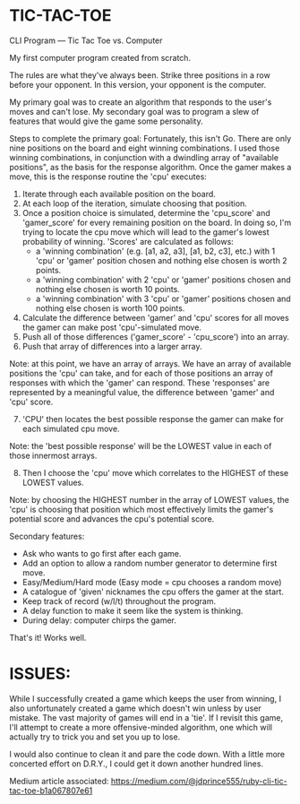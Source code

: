 # TIC-TAC-TOE

CLI Program –– Tic Tac Toe vs. Computer

My first computer program created from scratch.

The rules are what they've always been. Strike three positions in a row before your
opponent. In this version, your opponent is the computer.

My primary goal was to create an algorithm that responds to the
user's moves and can't lose. My secondary goal was to program a
slew of features that would give the game some personality.

Steps to complete the primary goal:
    Fortunately, this isn't Go. There are only nine positions on the board and
    eight winning combinations. I used those winning combinations, in conjunction
    with a dwindling array of "available positions", as the basis for the
    response algorithm. Once the gamer makes a move, this is the response routine
    the 'cpu' executes:

1. Iterate through each available position on the board.
2. At each loop of the iteration, simulate choosing that position.
3. Once a position choice is simulated, determine the 'cpu_score' and 'gamer_score'
   for every remaining position on the board. In doing so, I'm trying to locate the
   cpu move which will lead to the gamer's lowest probability of winning. 'Scores'
   are calculated as follows:
   - a 'winning combination' (e.g. [a1, a2, a3], [a1, b2, c3], etc.) with 1 'cpu'
     or 'gamer' position chosen and nothing else chosen is worth 2 points.
   - a 'winning combination' with 2 'cpu' or 'gamer' positions chosen and nothing
     else chosen is worth 10 points.
   - a 'winning combination' with 3 'cpu' or 'gamer' positions chosen and nothing
     else chosen is worth 100 points.
4. Calculate the difference between 'gamer' and 'cpu' scores for all moves
   the gamer can make post 'cpu'-simulated move.
5. Push all of those differences ('gamer_score' - 'cpu_score') into an array.
6. Push that array of differences into a larger array.

  Note: at this point, we have an array of arrays. We have an array of
  available positions the 'cpu' can take, and for each of those positions an array
  of responses with which the 'gamer' can respond. These 'responses' are
  represented by a meaningful value, the difference between 'gamer' and 'cpu' score.

7. 'CPU' then locates the best possible response the gamer can make for each
   simulated cpu move.

  Note: the 'best possible response' will be the LOWEST value in each of those
  innermost arrays.

8. Then I choose the 'cpu' move which correlates to the HIGHEST of these LOWEST
   values.

  Note: by choosing the HIGHEST number in the array of LOWEST values,
  the 'cpu' is choosing that position which most effectively limits the gamer's
  potential score and advances the cpu's potential score.

Secondary features:
  - Ask who wants to go first after each game.
  - Add an option to allow a random number generator to determine first move.
  - Easy/Medium/Hard mode (Easy mode = cpu chooses a random move)
  - A catalogue of 'given' nicknames the cpu offers the gamer at the start.
  - Keep track of record (w/l/t) throughout the program.
  - A delay function to make it seem like the system is thinking.
  - During delay: computer chirps the gamer.

That's it! Works well. 

# ISSUES:

While I successfully created a game which keeps the user from winning, I also
unfortunately created a game which doesn't win unless by user mistake. The 
vast majority of games will end in a 'tie'. If I revisit this game, I'll
attempt to create a more offensive-minded algorithm, one which will actually
try to trick you and set you up to lose. 

I would also continue to clean it and pare the code down. With a little more
concerted effort on D.R.Y., I could get it down another hundred lines. 

Medium article associated: https://medium.com/@jdprince555/ruby-cli-tic-tac-toe-b1a067807e61
